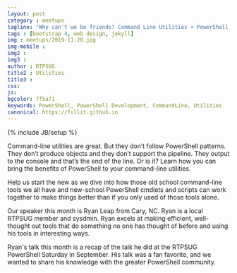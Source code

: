 ```yaml
---
layout: post
category : meetups
tagline: "Why can't we be friends? Command Line Utilities + PowerShell = <3"
tags : [bootstrap 4, web design, jekyll]
img : meetups/2019-11-20.jpg
img-mobile : 
img2 : 
img3 : 
author : RTPSUG
title2 : Utilities
title3 : 
css: 
js: 
bgcolor: ff5a71
keywords: PowerShell, PowerShell Development, CommandLine, Utilities
canonical: https://fullit.github.io
---
```

{% include JB/setup %}

Command-line utilities are great. But they don’t follow PowerShell patterns. They don’t produce objects and they don’t support the pipeline. They output to the console and that’s the end of the line. Or is it? Learn how you can bring the benefits of PowerShell to your command-line utilities.

<!--more-->

Help us start the new as we dive into how those old school command-line tools we all have and new-school PowerShell cmdlets and scripts can work together to make things better than if you only used of those tools alone.

Our speaker this month is Ryan Leap from Cary, NC. Ryan is a local RTPSUG member and sysdmin. Ryan excels at making efficient, well-thought out tools that do something no one has thought of before and using his tools in interesting ways.

Ryan's talk this month is a recap of the talk he did at the RTPSUG PowerShell Saturday in September. His talk was a fan favorite, and we wanted to share his knowledge with the greater PowerShell community.
